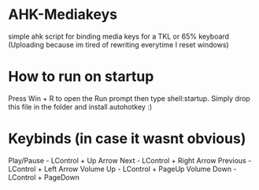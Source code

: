 # AHK-Mediakeys
simple ahk script for binding media keys for a TKL or 65% keyboard (Uploading because im tired of rewriting everytime I reset windows)

# How to run on startup
Press Win + R to open the Run prompt then type shell:startup. Simply drop this file in the folder and install autohotkey :)

# Keybinds (in case it wasnt obvious)
Play/Pause - LControl + Up Arrow
Next - LControl + Right Arrow
Previous - LControl + Left Arrow
Volume Up - LControl + PageUp
Volume Down - LControl + PageDown

